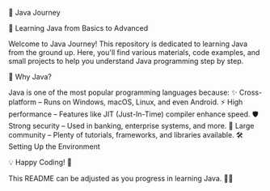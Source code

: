 📌 Java Journey

🚀 Learning Java from Basics to Advanced

Welcome to Java Journey! This repository is dedicated to learning Java from the ground up. Here, you'll find various materials, code examples, and small projects to help you understand Java programming step by step.

📌 Why Java?

Java is one of the most popular programming languages because:
✨ Cross-platform – Runs on Windows, macOS, Linux, and even Android.
⚡ High performance – Features like JIT (Just-In-Time) compiler enhance speed.
🛡 Strong security – Used in banking, enterprise systems, and more.
🔗 Large community – Plenty of tutorials, frameworks, and libraries available.
🛠 Setting Up the Environment

💡 Happy Coding! 🚀

This README can be adjusted as you progress in learning Java. 🚀🔥
